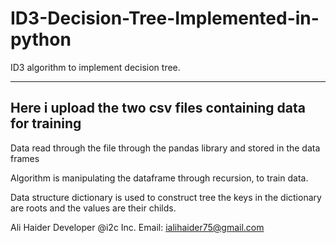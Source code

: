 # ID3-Decision-Tree-Implemented-in-python

ID3 algorithm to implement decision tree.

-----------------------------------------------------------------
Here i upload the two csv files containing data for training
-----------------------------------------------------------------

Data read through the file through the pandas library and stored in the data frames

Algorithm is manipulating the dataframe through recursion, to train data.

Data structure dictionary is used to construct tree the keys in the dictionary are roots and the values are their childs.


Ali Haider
Developer @i2c Inc.
Email: ialihaider75@gmail.com
